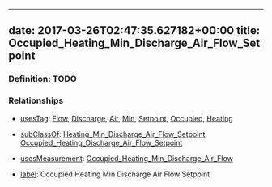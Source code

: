 
---
date: 2017-03-26T02:47:35.627182+00:00
title: Occupied_Heating_Min_Discharge_Air_Flow_Setpoint
---
### Definition: TODO

### Relationships

* [usesTag](https://brickschema.org/schema/1.0/BrickFrame#usesTag): [Flow](https://brickschema.org/schema/1.0/BrickTag#Flow), [Discharge](https://brickschema.org/schema/1.0/BrickTag#Discharge), [Air](https://brickschema.org/schema/1.0/BrickTag#Air), [Min](https://brickschema.org/schema/1.0/BrickTag#Min), [Setpoint](https://brickschema.org/schema/1.0/BrickTag#Setpoint), [Occupied](https://brickschema.org/schema/1.0/BrickTag#Occupied), [Heating](https://brickschema.org/schema/1.0/BrickTag#Heating)

* [subClassOf](http://www.w3.org/2000/01/rdf-schema#subClassOf): [Heating_Min_Discharge_Air_Flow_Setpoint](https://brickschema.org/schema/1.0/Brick#Heating_Min_Discharge_Air_Flow_Setpoint), [Occupied_Heating_Discharge_Air_Flow_Setpoint](https://brickschema.org/schema/1.0/Brick#Occupied_Heating_Discharge_Air_Flow_Setpoint)

* [usesMeasurement](https://brickschema.org/schema/1.0/BrickFrame#usesMeasurement): [Occupied_Heating_Min_Discharge_Air_Flow](https://brickschema.org/schema/1.0/Brick#Occupied_Heating_Min_Discharge_Air_Flow)

* [label](http://www.w3.org/2000/01/rdf-schema#label): Occupied Heating Min Discharge Air Flow Setpoint
